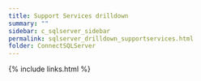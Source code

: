 ```yaml
---
title: Support Services drilldown
summary: ""
sidebar: c_sqlserver_sidebar
permalink: sqlserver_drilldown_supportservices.html
folder: ConnectSQLServer
---
```





{% include links.html %}
